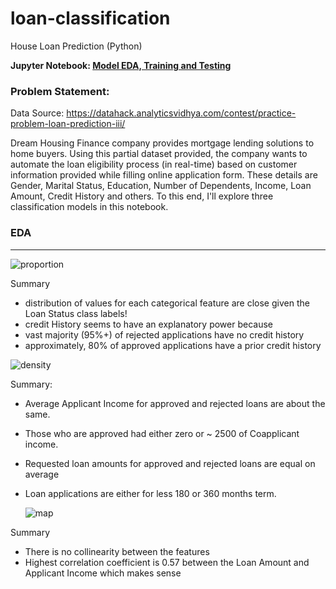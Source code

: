 # loan-classification
House Loan Prediction (Python)

**Jupyter Notebook: [Model EDA, Training and Testing](https://github.com/vbabashov/loan-classification/blob/main/notebooks/loan_prediction.ipynb)**

### Problem Statement:

Data Source: https://datahack.analyticsvidhya.com/contest/practice-problem-loan-prediction-iii/

Dream Housing Finance company provides mortgage lending solutions to home buyers. Using this partial dataset provided, the company wants to automate the loan eligibility process (in real-time) based on customer information provided while filling online application form. These details are Gender, Marital Status, Education, Number of Dependents, Income, Loan Amount, Credit History and others. To this end, I'll explore three classification models in this notebook. 


### EDA
***
   ![proportion](https://user-images.githubusercontent.com/26305084/116580358-4a255280-a8e1-11eb-8ebd-35378cc2c8c3.jpeg)

Summary 

- distribution of values for each categorical feature are close given the Loan Status class labels! 
- credit History seems to have an explanatory power because
- vast majority (95%+) of rejected applications have no credit history
- approximately, 80% of approved applications have a prior credit history

![density](https://user-images.githubusercontent.com/26305084/116580653-8e185780-a8e1-11eb-84a2-c77a3e97a17c.jpeg)

Summary:

- Average Applicant Income for approved and rejected loans are about the same.
- Those who are approved had either zero or ~ 2500 of Coapplicant income.
- Requested loan amounts for approved and rejected loans are equal on average
- Loan applications are either for less 180 or 360 months term.


     ![map](https://user-images.githubusercontent.com/26305084/116581016-ebaca400-a8e1-11eb-80c8-0c319426a659.jpeg)

Summary

- There is no collinearity between the features
- Highest correlation coefficient is 0.57 between the Loan Amount and Applicant Income which makes sense


